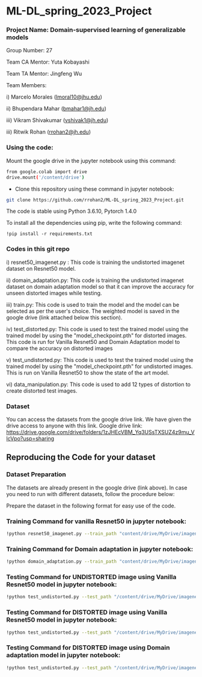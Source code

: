 # ML-DL_spring_2023_Project

### Project Name: Domain-supervised learning of generalizable models

Group Number: 27

Team CA Mentor: Yuta Kobayashi

Team TA Mentor: Jingfeng Wu

Team Members:

i) Marcelo Morales (lmoral10@jhu.edu)

ii) Bhupendara Mahar (bmahar1@jh.edu)

iii) Vikram Shivakumar (vshivak1@jh.edu)

iii) Ritwik Rohan (rrohan2@jh.edu)


### Using the code:

Mount the google drive in the jupyter notebook using this command:
```bash
from google.colab import drive
drive.mount('/content/drive')
```

- Clone this repository using these command in jupyter notebook:

```bash
git clone https://github.com/rrohan2/ML-DL_spring_2023_Project.git
```


The code is stable using Python 3.6.10, Pytorch 1.4.0


To install all the dependencies using pip, write the following command:
```
!pip install -r requirements.txt
```
### Codes in this git repo

i) resnet50_imagenet.py : This code is training the undistorted imagenet dataset on Resnet50 model.

ii) domain_adaptation.py: This code is training the undistorted imagenet dataset on domain adaptation model so that it can improve the accuracy for unseen distorted images while testing.

iii) train.py: This code is used to train the model and the model can be selected as per the user's choice. The weighted model is saved in the google drive (link attached below this section).

iv) test_distorted.py: This code is used to test the trained model using the trained model by using the "model_checkpoint.pth" for distorted images. This code is run for Vanilla Resnet50 and Domain Adaptation model to compare the accuracy on distorted images

v) test_undistorted.py: This code is used to test the trained model using the trained model by using the "model_checkpoint.pth" for undistorted images. This is run on Vanilla Resnet50 to show the state of the art model.

vi) data_manipulation.py: This code is used to add 12 types of distortion to create distorted test images.

### Dataset
You can access the datasets from the google drive link. We have given the drive access to anyone with this link. Google drive link: https://drive.google.com/drive/folders/1zJHEcVBM_Yq3USsTXSUZ4z9mu_VlcVpo?usp=sharing

## Reproducing the Code for your dataset

### Dataset Preparation

The datasets are already present in the google drive (link above). In case you need to run with different datasets, follow the procedure below:

Prepare the dataset in the following format for easy use of the code. 

### Training Command for vanilla Resnet50 in jupyter notebook:

```bash 
!python resnet50_imagenet.py --train_path "content/drive/MyDrive/imagenet-mini/train"--val_path "content/drive/MyDrive/imagenet-mini/val"
```

### Training Command for Domain adaptation in jupyter notebook:

```bash 
!python domain_adaptation.py --train_path "content/drive/MyDrive/imagenet-mini/train"--val_path "content/drive/MyDrive/imagenet-mini/val"
```


### Testing Command for UNDISTORTED image using Vanilla Resnet50 model in jupyter notebook:

```bash 
!python test_undistorted.py --test_path "/content/drive/MyDrive/imagenet-mini/test_undistorted" --checkpoint_dir "/content/drive/MyDrive/imagenet-mini/res50model_checkpoint.pth/res50model_checkpoint.pth"
```

### Testing Command for DISTORTED image using Vanilla Resnet50 model in jupyter notebook:

```bash 
!python test_undistorted.py --test_path "/content/drive/MyDrive/imagenet-mini/test_distorted" --checkpoint_dir "/content/drive/MyDrive/imagenet-mini/res50model_checkpoint.pth/res50model_checkpoint.pth"
```

### Testing Command for DISTORTED image using Domain adaptation model in jupyter notebook:

```bash 
!python test_undistorted.py --test_path "/content/drive/MyDrive/imagenet-mini/test_distorted" --checkpoint_dir "/content/drive/MyDrive/imagenet-mini/dom_ada_checkpoint.pth"
```


